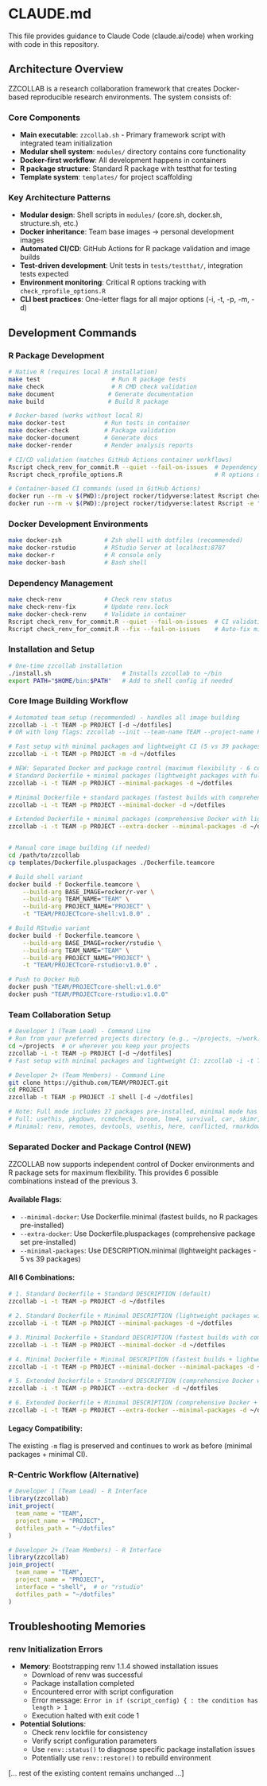 # CLAUDE.md

This file provides guidance to Claude Code (claude.ai/code) when working with code in this repository.

## Architecture Overview

ZZCOLLAB is a research collaboration framework that creates Docker-based reproducible research environments. The system consists of:

### Core Components
- **Main executable**: `zzcollab.sh` - Primary framework script with integrated team initialization
- **Modular shell system**: `modules/` directory contains core functionality
- **Docker-first workflow**: All development happens in containers
- **R package structure**: Standard R package with testthat for testing
- **Template system**: `templates/` for project scaffolding

### Key Architecture Patterns
- **Modular design**: Shell scripts in `modules/` (core.sh, docker.sh, structure.sh, etc.)
- **Docker inheritance**: Team base images → personal development images
- **Automated CI/CD**: GitHub Actions for R package validation and image builds
- **Test-driven development**: Unit tests in `tests/testthat/`, integration tests expected
- **Environment monitoring**: Critical R options tracking with `check_rprofile_options.R`
- **CLI best practices**: One-letter flags for all major options (-i, -t, -p, -m, -d)

## Development Commands

### R Package Development
```bash
# Native R (requires local R installation)
make test                    # Run R package tests
make check                   # R CMD check validation
make document               # Generate documentation
make build                  # Build R package

# Docker-based (works without local R)
make docker-test           # Run tests in container
make docker-check          # Package validation
make docker-document       # Generate docs
make docker-render         # Render analysis reports

# CI/CD validation (matches GitHub Actions container workflows)
Rscript check_renv_for_commit.R --quiet --fail-on-issues  # Dependency validation
Rscript check_rprofile_options.R                          # R options monitoring

# Container-based CI commands (used in GitHub Actions)
docker run --rm -v $(PWD):/project rocker/tidyverse:latest Rscript check_renv_for_commit.R --quiet --fail-on-issues
docker run --rm -v $(PWD):/project rocker/tidyverse:latest Rscript -e "rcmdcheck::rcmdcheck(args = '--no-manual', error_on = 'warning')"
```

### Docker Development Environments
```bash
make docker-zsh            # Zsh shell with dotfiles (recommended)
make docker-rstudio        # RStudio Server at localhost:8787
make docker-r              # R console only
make docker-bash           # Bash shell
```

### Dependency Management
```bash
make check-renv            # Check renv status
make check-renv-fix        # Update renv.lock
make docker-check-renv     # Validate in container
Rscript check_renv_for_commit.R --quiet --fail-on-issues  # CI validation
Rscript check_renv_for_commit.R --fix --fail-on-issues    # Auto-fix missing packages
```

### Installation and Setup
```bash
# One-time zzcollab installation
./install.sh                    # Installs zzcollab to ~/bin
export PATH="$HOME/bin:$PATH"   # Add to shell config if needed
```

### Core Image Building Workflow
```bash
# Automated team setup (recommended) - handles all image building
zzcollab -i -t TEAM -p PROJECT [-d ~/dotfiles]
# OR with long flags: zzcollab --init --team-name TEAM --project-name PROJECT [--dotfiles ~/dotfiles]

# Fast setup with minimal packages and lightweight CI (5 vs 39 packages - faster initialization)
zzcollab -i -t TEAM -p PROJECT -m -d ~/dotfiles

# NEW: Separated Docker and package control (maximum flexibility - 6 combinations)
# Standard Dockerfile + minimal packages (lightweight packages with full Docker environment)
zzcollab -i -t TEAM -p PROJECT --minimal-packages -d ~/dotfiles

# Minimal Dockerfile + standard packages (fastest builds with comprehensive packages)
zzcollab -i -t TEAM -p PROJECT --minimal-docker -d ~/dotfiles

# Extended Dockerfile + minimal packages (comprehensive Docker with lightweight packages)
zzcollab -i -t TEAM -p PROJECT --extra-docker --minimal-packages -d ~/dotfiles


# Manual core image building (if needed)
cd /path/to/zzcollab
cp templates/Dockerfile.pluspackages ./Dockerfile.teamcore

# Build shell variant
docker build -f Dockerfile.teamcore \
    --build-arg BASE_IMAGE=rocker/r-ver \
    --build-arg TEAM_NAME="TEAM" \
    --build-arg PROJECT_NAME="PROJECT" \
    -t "TEAM/PROJECTcore-shell:v1.0.0" .

# Build RStudio variant
docker build -f Dockerfile.teamcore \
    --build-arg BASE_IMAGE=rocker/rstudio \
    --build-arg TEAM_NAME="TEAM" \
    --build-arg PROJECT_NAME="PROJECT" \
    -t "TEAM/PROJECTcore-rstudio:v1.0.0" .

# Push to Docker Hub
docker push "TEAM/PROJECTcore-shell:v1.0.0"
docker push "TEAM/PROJECTcore-rstudio:v1.0.0"
```

### Team Collaboration Setup
```bash
# Developer 1 (Team Lead) - Command Line
# Run from your preferred projects directory (e.g., ~/projects, ~/work)
cd ~/projects  # or wherever you keep your projects
zzcollab -i -t TEAM -p PROJECT [-d ~/dotfiles]
# Fast setup with minimal packages and lightweight CI: zzcollab -i -t TEAM -p PROJECT -m [-d ~/dotfiles]

# Developer 2+ (Team Members) - Command Line
git clone https://github.com/TEAM/PROJECT.git
cd PROJECT
zzcollab -t TEAM -p PROJECT -I shell [-d ~/dotfiles]

# Note: Full mode includes 27 packages pre-installed, minimal mode has 8 essential packages
# Full: usethis, pkgdown, rcmdcheck, broom, lme4, survival, car, skimr, visdat, etc.
# Minimal: renv, remotes, devtools, usethis, here, conflicted, rmarkdown, knitr
```

### Separated Docker and Package Control (NEW)

ZZCOLLAB now supports independent control of Docker environments and R package sets for maximum flexibility. This provides 6 possible combinations instead of the previous 3.

#### Available Flags:
- `--minimal-docker`: Use Dockerfile.minimal (fastest builds, no R packages pre-installed)
- `--extra-docker`: Use Dockerfile.pluspackages (comprehensive package set pre-installed)
- `--minimal-packages`: Use DESCRIPTION.minimal (lightweight packages - 5 vs 39 packages)

#### All 6 Combinations:
```bash
# 1. Standard Dockerfile + Standard DESCRIPTION (default)
zzcollab -i -t TEAM -p PROJECT -d ~/dotfiles

# 2. Standard Dockerfile + Minimal DESCRIPTION (lightweight packages with full Docker)
zzcollab -i -t TEAM -p PROJECT --minimal-packages -d ~/dotfiles

# 3. Minimal Dockerfile + Standard DESCRIPTION (fastest builds with comprehensive packages)
zzcollab -i -t TEAM -p PROJECT --minimal-docker -d ~/dotfiles

# 4. Minimal Dockerfile + Minimal DESCRIPTION (fastest builds + lightweight packages)
zzcollab -i -t TEAM -p PROJECT --minimal-docker --minimal-packages -d ~/dotfiles

# 5. Extended Dockerfile + Standard DESCRIPTION (comprehensive Docker with full packages)
zzcollab -i -t TEAM -p PROJECT --extra-docker -d ~/dotfiles

# 6. Extended Dockerfile + Minimal DESCRIPTION (comprehensive Docker + lightweight packages)
zzcollab -i -t TEAM -p PROJECT --extra-docker --minimal-packages -d ~/dotfiles
```

#### Legacy Compatibility:
The existing `-m` flag is preserved and continues to work as before (minimal packages + minimal CI).

### R-Centric Workflow (Alternative)
```r
# Developer 1 (Team Lead) - R Interface
library(zzcollab)
init_project(
  team_name = "TEAM",
  project_name = "PROJECT", 
  dotfiles_path = "~/dotfiles"
)

# Developer 2+ (Team Members) - R Interface
library(zzcollab)
join_project(
  team_name = "TEAM",
  project_name = "PROJECT",
  interface = "shell",  # or "rstudio"
  dotfiles_path = "~/dotfiles"
)
```

## Troubleshooting Memories

### renv Initialization Errors
- **Memory**: Bootstrapping renv 1.1.4 showed installation issues
  - Download of renv was successful
  - Package installation completed 
  - Encountered error with script configuration
  - Error message: `Error in if (script_config) { : the condition has length > 1`
  - Execution halted with exit code 1
- **Potential Solutions**:
  - Check renv lockfile for consistency
  - Verify script configuration parameters
  - Use `renv::status()` to diagnose specific package installation issues
  - Potentially use `renv::restore()` to rebuild environment

[... rest of the existing content remains unchanged ...]